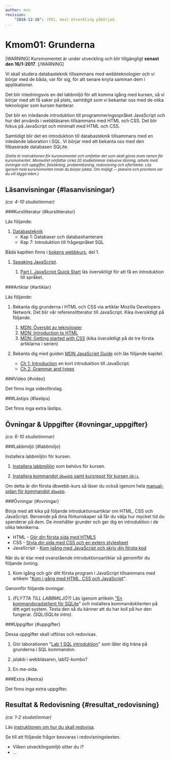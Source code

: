 ```yaml
---
author: mos
revision:
    "2016-12-16": (PA1, mos) Utveckling påbörjad.
...
```

Kmom01: Grunderna
==================================

[WARNING]
Kursmomentet är under utveckling och blir tillgängligt **senast den 16/1-2017**.
[/WARNING]

Vi skall studera databasteknik tillsammans med webbteknologier och vi börjar med de båda, var för sig, för att senare knyta samman dem i applikationer.

Det blir inledningsvis en del labbmiljö för att komma igång med kursen, så vi börjar med att få saker på plats, samtdigit som vi bekantar oss med de olika teknologier som kursen hanterar.

Det blir en inledande introduktion till programmeringsspråket JavaScript och hur det används i webbläsaren tillsammans med HTML och CSS. Det blir fokus på JavaScript och minimalt med HTML och CSS.

Samtidigt blir det en introduktion till databasteknik tillsammans med en inledande laboration i SQL. Vi börjar med att bekanta oss med den filbaserade databasen SQLite.

<!--more-->
<!--
[FIGURE src=/image/snapht15/linux-what-now.png?w=w2 caption="Okey, terminalen, och nu då?"]
-->

<small>*(Detta är instruktionen för kursmomentet och omfattar det som skall göras inom ramen för kursmomentet. Momentet omfattar cirka 20 studietimmar inklusive läsning, arbete med övningar och uppgifter, felsökning, problemlösning, redovisning och eftertanke. Läs igenom hela kursmomentet innan du börjar jobba. Om möjligt -- planera och prioritera var du vill lägga tiden.)*</small>



Läsanvisningar  {#lasanvisningar}
---------------------------------

*(ca: 4-10 studietimmar)*


###Kurslitteratur  {#kurslitteratur}

Läs följande:

1. [Databasteknik](kunskap/boken-databasteknik)
    * Kap 1: Databaser och databashanterare
    * Kap 7: Introduktion till frågespråket SQL

Båda kapitlen finns i [bokens webbkurs](http://www.databasteknik.se/webbkursen/), del 1.

1. [Speaking JavaScript](kunskap/boken-speaking-javascript).

    1. [Part I. JavaScript Quick Start](http://speakingjs.com/es5/pt01.html) läs översiktligt för att få en introduktion till språket.



###Artiklar {#artiklar}

Läs följande:

1. Bekanta dig grunderna i HTML och CSS via artiklar Mozilla Developers Network. Det blir vår referenslitteratur till JavaScript. Kika översiktligt på följande.

    1. [MDN: Översikt av teknologier](https://developer.mozilla.org/en-US/docs/Web)
    1. [MDN: Introduction to HTML](https://developer.mozilla.org/en-US/docs/Web/Guide/HTML/Introduction)
    1. [MDN: Getting started with CSS](https://developer.mozilla.org/en-US/docs/Web/Guide/CSS/Getting_started) (kika översiktligt på de tre första artiklarna i serien)

1. Bekanta dig med guiden [MDN JavaScript Guide](https://developer.mozilla.org/en-US/docs/Web/JavaScript/Guide) och läs följande kapitel.

    * [Ch 1: Introduction](https://developer.mozilla.org/en-US/docs/Web/JavaScript/Guide/Introduction) en kort introduktion till JavaScript.
    * [Ch 2: Grammar and types](https://developer.mozilla.org/en-US/docs/Web/JavaScript/Guide/Grammar_and_types)



###Video  {#video}

Det finns inga videoförslag.



###Lästips {#lastips}

Det finns inga extra lästips.




Övningar & Uppgifter  {#ovningar_uppgifter}
-------------------------------------------

*(ca: 6-10 studietimmar)*



###Labbmiljö {#labbmiljo}

Installera labbmiljön för kursen.

1. [Installera labbmiljön](kurser/dbjs/labbmiljo) som behövs för kursen.

1. [Installera kommandot `dbwebb`  samt kursrepot för kursen `dbjs`](dbwebb-cli/clone).

Om detta är din första dbwebb-kurs så läser du också igenom hela [manual-sidan för kommandot `dbwebb`](dbwebb-cli).



###Övningar {#ovningar}

Börja med att kika på följande introduktionsartiklar om HTML, CSS och JavaScript. Beroende på dina förkunskaper så får du välja hur mycket tid du spenderar på dem. De innehåller grunder och ger dig en introduktion i de olika teknikerna.

* HTML - [Gör din första sida med HTML5](coachen/gor-din-forsta-sida-med-html5)
* CSS - [Styla din sida med CSS och en extern stylesheet](coachen/styla-din-sida-med-css-och-en-extern-stylesheet)
* JavaScript - [Kom igång med JavaScript och skriv din första kod](coachen/kom-igang-med-javascript-och-skriv-din-forsta-kod)



När du är klar med ovanstående introduktionsartiklar så genomför du följande övning.

1. Kom igång och gör ditt första program i JavaScript tillsammans med artikeln "[Kom i gång med HTML, CSS och JavaScript](kunskap/kom-i-gang-med-html-css-och-javascript)".



Genomför följande övningar.

1. *(FLYTTA TILL LABBMILJÖ?)* Läs igenom artikeln ["En kommandoradsklient för SQLite](kunskap/en-kommandoradsklient-for-sqlite)" och installera kommandoklienten på ditt eget system. Testa den så du känner att du har koll på hur den fungerar. *(SQL/SQLite intro)*.




###Uppgifter {#uppgifter}

Dessa uppgifter skall utföras och redovisas.

1. Gör laborationen "[Lab 1 SQL introduktion](uppgift/lab-1-sql-introduktion)" som låter dig träna på grunderna i SQL kommandon.

1. jslabb i webbläsaren, lab12-kombo?

1. En me-sida.



###Extra {#extra}

Det finns inga extra uppgifter.



Resultat & Redovisning  {#resultat_redovisning}
-----------------------------------------------

*(ca: 1-2 studietimmar)*

Läs [instruktionen om hur du skall redovisa](kurser/dbjs/redovisa).

Se till att följande frågor besvaras i redovisningstexten.

* Vilken utvecklingsmiljö sitter du i?
* ...
